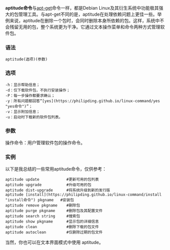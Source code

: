 **aptitude命令**与[apt-get](https://philipding.github.io/linux-command/apt-get "apt-get命令")命令一样，都是Debian Linux及其衍生系统中功能极其强大的包管理工具。与apt-get不同的是，aptitude在处理依赖问题上更佳一些。举例来说，aptitude在删除一个包时，会同时删除本身所依赖的包。这样，系统中不会残留无用的包，整个系统更为干净。它通过文本操作菜单和命令两种方式管理软件包。

### 语法  

```
aptitude(选项)(参数)
```

### 选项  

```
-h：显示帮助信息；
-d：仅下载软件包，不执行安装操作；
-P：每一步操作都要求确认；
-y：所有问题都回答“[yes](https://philipding.github.io/linux-command/yes "yes命令")”；
-v：显示附加信息；
-u：启动时下载新的软件包列表。
```

### 参数  

操作命令：用户管理软件包的操作命令。

### 实例  

以下是我总结的一些常用aptitude命令，仅供参考：

```
aptitude update            #更新可用的包列表
aptitude upgrade           #升级可用的包
aptitude dist-upgrade      #将系统升级到新的发行版
aptitude [install](https://philipding.github.io/linux-command/install "install命令") pkgname   #安装包
aptitude remove pkgname    #删除包
aptitude purge pkgname     #删除包及其配置文件
aptitude search string     #搜索包
aptitude show pkgname      #显示包的详细信息
aptitude clean             #删除下载的包文件
aptitude autoclean         #仅删除过期的包文件
```

当然，你也可以在文本界面模式中使用 aptitude。